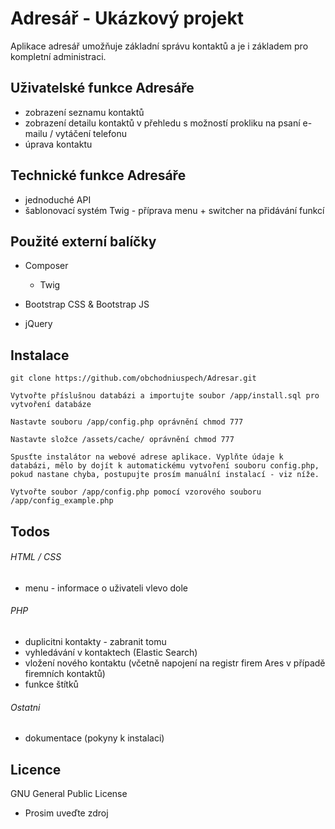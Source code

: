 # Adresář - Ukázkový projekt

Aplikace adresář umožňuje základní správu kontaktů a je i základem pro kompletní administraci.

## Uživatelské funkce Adresáře
- zobrazení seznamu kontaktů
- zobrazení detailu kontaktů v přehledu s možností prokliku na psaní e-mailu / vytáčení telefonu
- úprava kontaktu

## Technické funkce Adresáře
- jednoduché API
- šablonovací systém Twig - příprava menu + switcher na přidávání funkcí

## Použité externí balíčky
- Composer
	- Twig

- Bootstrap CSS & Bootstrap JS
- jQuery

## Instalace 
	
```
git clone https://github.com/obchodniuspech/Adresar.git
```


```
Vytvořte příslušnou databázi a importujte soubor /app/install.sql pro vytvoření databáze
```

```
Nastavte souboru /app/config.php oprávnění chmod 777
```
```
Nastavte složce /assets/cache/ oprávnění chmod 777
```

```
Spusťte instalátor na webové adrese aplikace. Vyplňte údaje k databázi, mělo by dojít k automatickému vytvoření souboru config.php, pokud nastane chyba, postupujte prosím manuální instalací - viz níže.
```

```
Vytvořte soubor /app/config.php pomocí vzorového souboru /app/config_example.php
```

## Todos 

###### HTML / CSS
- menu - informace o uživateli vlevo dole 

###### PHP
- duplicitni kontakty - zabranit tomu
- vyhledávání v kontaktech (Elastic Search)
- vložení nového kontaktu (včetně napojení na registr firem Ares v případě firemních kontaktů)
- funkce štítků


###### Ostatni
- dokumentace (pokyny k instalaci)


## Licence

GNU General Public License
- Prosim uveďte zdroj